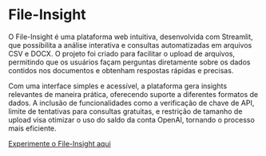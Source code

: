 # File-Insight

O File-Insight é uma plataforma web intuitiva, desenvolvida com Streamlit, que possibilita a análise interativa e consultas automatizadas em arquivos CSV e DOCX. O projeto foi criado para facilitar o upload de arquivos, permitindo que os usuários façam perguntas diretamente sobre os dados contidos nos documentos e obtenham respostas rápidas e precisas.

Com uma interface simples e acessível, a plataforma gera insights relevantes de maneira prática, oferecendo suporte a diferentes formatos de dados. A inclusão de funcionalidades como a verificação de chave de API, limite de tentativas para consultas gratuitas, e restrição de tamanho de upload visa otimizar o uso do saldo da conta OpenAI, tornando o processo mais eficiente.

[Experimente o File-Insight aqui](https://file-insight.onrender.com/)

